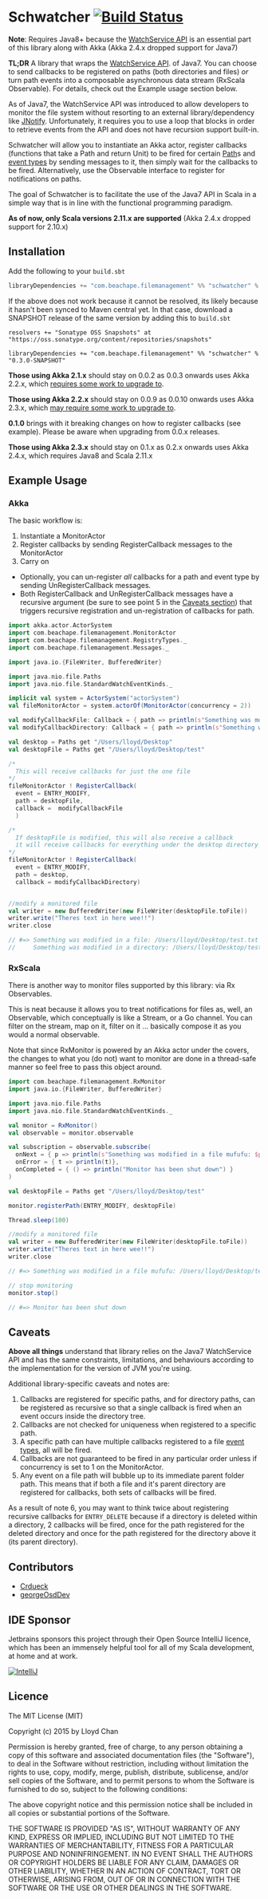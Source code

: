 Schwatcher [![Build Status](https://travis-ci.org/lloydmeta/schwatcher.svg?branch=master)](https://travis-ci.org/lloydmeta/schwatcher)
==========

__Note__: Requires Java8+ because the [WatchService API](http://docs.oracle.com/javase/7/docs/api/java/nio/file/WatchService.html)
is an essential part of this library along with Akka (Akka 2.4.x dropped support for Java7)

__TL;DR__ A library that wraps the [WatchService API](http://docs.oracle.com/javase/7/docs/api/java/nio/file/WatchService.html).
of Java7. You can choose to send callbacks to be registered on paths (both
directories and files) _or_ turn path events into a composable asynchronous
data stream (RxScala Observable). For details, check out the Example usage section
below.

As of Java7, the WatchService API was introduced to allow developers to monitor the file system without resorting to an
external library/dependency like [JNotify](http://jnotify.sourceforge.net/). Unfortunately, it requires you to use a loop
that blocks in order to retrieve events from the API and does not have recursion support built-in.

Schwatcher will allow you to instantiate an Akka actor, register callbacks (functions that take a Path and return Unit) to be
fired for certain [Path](http://docs.oracle.com/javase/7/docs/api/java/nio/file/Path.html)s and [event types](http://docs.oracle.com/javase/7/docs/api/java/nio/file/StandardWatchEventKinds.html) by sending messages to it, then simply wait for the callbacks to be
fired. Alternatively, use the Observable interface to register for notifications on paths.

The goal of Schwatcher is to facilitate the use of the Java7 API in Scala in a simple way that is in line with the functional
programming paradigm.

__As of now, only Scala versions 2.11.x are supported__ (Akka 2.4.x dropped support for 2.10.x)

Installation
------------

Add the following to your `build.sbt`

```scala
libraryDependencies += "com.beachape.filemanagement" %% "schwatcher" % "0.3.0"
```

If the above does not work because it cannot be resolved, its likely because it hasn't been synced to Maven central yet.
In that case, download a SNAPSHOT release of the same version by adding this to `build.sbt`

```
resolvers += "Sonatype OSS Snapshots" at "https://oss.sonatype.org/content/repositories/snapshots"

libraryDependencies += "com.beachape.filemanagement" %% "schwatcher" % "0.3.0-SNAPSHOT"
```

__Those using Akka 2.1.x__ should stay on 0.0.2 as 0.0.3 onwards uses Akka 2.2.x, which [requires some work to upgrade to](http://doc.akka.io/docs/akka/current/project/migration-guide-2.1.x-2.2.x.html).

__Those using Akka 2.2.x__ should stay on 0.0.9 as 0.0.10 onwards uses Akka 2.3.x, which [may require some work to upgrade to](http://doc.akka.io/docs/akka/2.3.0/project/migration-guide-2.2.x-2.3.x.html).

__0.1.0__ brings with it breaking changes on how to register callbacks (see example). Please be aware when upgrading from 0.0.x releases.

__Those using Akka 2.3.x__ should stay on 0.1.x as 0.2.x onwards uses Akka 2.4.x, which requires Java8 and Scala 2.11.x


Example Usage
-------------

### Akka

The basic workflow is:

1. Instantiate a MonitorActor
2. Register callbacks by sending RegisterCallback messages to the MonitorActor
3. Carry on

* Optionally, you can un-register _all_ callbacks for a path and event type by sending UnRegisterCallback messages.
* Both RegisterCallback and UnRegisterCallback messages have a recursive argument (be sure to see point 5 in the
  [Caveats section](#caveats)) that triggers recursive registration and un-registration of callbacks for path.


```scala
import akka.actor.ActorSystem
import com.beachape.filemanagement.MonitorActor
import com.beachape.filemanagement.RegistryTypes._
import com.beachape.filemanagement.Messages._

import java.io.{FileWriter, BufferedWriter}

import java.nio.file.Paths
import java.nio.file.StandardWatchEventKinds._

implicit val system = ActorSystem("actorSystem")
val fileMonitorActor = system.actorOf(MonitorActor(concurrency = 2))

val modifyCallbackFile: Callback = { path => println(s"Something was modified in a file: $path")}
val modifyCallbackDirectory: Callback = { path => println(s"Something was modified in a directory: $path")}

val desktop = Paths get "/Users/lloyd/Desktop"
val desktopFile = Paths get "/Users/lloyd/Desktop/test"

/*
  This will receive callbacks for just the one file
*/
fileMonitorActor ! RegisterCallback(
  event = ENTRY_MODIFY,
  path = desktopFile,
  callback =  modifyCallbackFile
  )

/*
  If desktopFile is modified, this will also receive a callback
  it will receive callbacks for everything under the desktop directory
*/
fileMonitorActor ! RegisterCallback(
  event = ENTRY_MODIFY,
  path = desktop,
  callback = modifyCallbackDirectory)


//modify a monitored file
val writer = new BufferedWriter(new FileWriter(desktopFile.toFile))
writer.write("Theres text in here wee!!")
writer.close

// #=> Something was modified in a file: /Users/lloyd/Desktop/test.txt
//     Something was modified in a directory: /Users/lloyd/Desktop/test.txt
```

### RxScala

There is another way to monitor files supported by this library: via Rx Observables.

This is neat because it allows you to treat notifications for files as, well, an Observable,
which conceptually is like a Stream, or a Go channel. You can filter on the stream, map on it,
filter on it ... basically compose it as you would a normal observable.

Note that since RxMonitor is powered by an Akka actor under the covers, the changes to
what you (do not) want to monitor are done in a thread-safe manner so feel free to pass
this object around.

```scala
import com.beachape.filemanagement.RxMonitor
import java.io.{FileWriter, BufferedWriter}

import java.nio.file.Paths
import java.nio.file.StandardWatchEventKinds._

val monitor = RxMonitor()
val observable = monitor.observable

val subscription = observable.subscribe(
  onNext = { p => println(s"Something was modified in a file mufufu: $p")},
  onError = { t => println(t)},
  onCompleted = { () => println("Monitor has been shut down") }
)

val desktopFile = Paths get "/Users/lloyd/Desktop/test"

monitor.registerPath(ENTRY_MODIFY, desktopFile)

Thread.sleep(100)

//modify a monitored file
val writer = new BufferedWriter(new FileWriter(desktopFile.toFile))
writer.write("Theres text in here wee!!")
writer.close

// #=> Something was modified in a file mufufu: /Users/lloyd/Desktop/test

// stop monitoring
monitor.stop()

// #=> Monitor has been shut down
```

Caveats
-------

__Above all things__ understand that library relies on the Java7 WatchService API and has the same constraints, limitations,
and behaviours according to the implementation for the version of JVM you're using.

Additional library-specific caveats and notes are:

1. Callbacks are registered for specific paths, and for directory paths, can be registered as recursive so that a single
   callback is fired when an event occurs inside the directory tree.
2. Callbacks are not checked for uniqueness when registered to a specific path.
3. A specific path can have multiple callbacks registered to a file [event types](http://docs.oracle.com/javase/7/docs/api/java/nio/file/StandardWatchEventKinds.html),
   all will be fired.
4. Callbacks are not guaranteed to be fired in any particular order unless if concurrency is set to 1 on the MonitorActor.
5. Any event on a file path will bubble up to its immediate parent folder path. This means that if both a file and it's
   parent directory are registered for callbacks, both sets of callbacks will be fired.

As a result of note 6, you may want to think twice about registering recursive callbacks for `ENTRY_DELETE` because if a
directory is deleted within a directory, 2 callbacks will be fired, once for the path registered for the deleted directory
and once for the path registered for the directory above it (its parent directory).

Contributors
------------
- [Crdueck](https://github.com/crdueck)
- [georgeOsdDev](https://github.com/georgeOsdDev)

IDE Sponsor
-----------

Jetbrains sponsors this project through their Open Source IntelliJ licence, which has been an immensely helpful tool for
all of my Scala development, at home and at work.

[![IntelliJ](https://www.jetbrains.com/idea/docs/logo_intellij_idea.png)](https://www.jetbrains.com/idea/)

Licence
------

The MIT License (MIT)

Copyright (c) 2015 by Lloyd Chan

Permission is hereby granted, free of charge, to any person obtaining a copy
of this software and associated documentation files (the "Software"), to deal
in the Software without restriction, including without limitation the rights
to use, copy, modify, merge, publish, distribute, sublicense, and/or sell
copies of the Software, and to permit persons to whom the Software is
furnished to do so, subject to the following conditions:

The above copyright notice and this permission notice shall be included in
all copies or substantial portions of the Software.

THE SOFTWARE IS PROVIDED "AS IS", WITHOUT WARRANTY OF ANY KIND, EXPRESS OR
IMPLIED, INCLUDING BUT NOT LIMITED TO THE WARRANTIES OF MERCHANTABILITY,
FITNESS FOR A PARTICULAR PURPOSE AND NONINFRINGEMENT. IN NO EVENT SHALL THE
AUTHORS OR COPYRIGHT HOLDERS BE LIABLE FOR ANY CLAIM, DAMAGES OR OTHER
LIABILITY, WHETHER IN AN ACTION OF CONTRACT, TORT OR OTHERWISE, ARISING FROM,
OUT OF OR IN CONNECTION WITH THE SOFTWARE OR THE USE OR OTHER DEALINGS IN
THE SOFTWARE.
